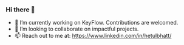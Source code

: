 ### Hi there 👋
- 🔭 I’m currently working on KeyFlow. Contributions are welcomed.
- 👯 I’m looking to collaborate on impactful projects.
- 📫 Reach out to me at: https://www.linkedin.com/in/hetulbhatt/
<!--
**hetulbhatt/hetulbhatt** is a ✨ _special_ ✨ repository because its `README.md` (this file) appears on your GitHub profile.

Here are some ideas to get you started:

- 🔭 I’m currently working on ...
- 🌱 I’m currently learning ...
- 👯 I’m looking to collaborate on ...
- 🤔 I’m looking for help with ...
- 💬 Ask me about ...
- 📫 How to reach me: ...
- 😄 Pronouns: ...
- ⚡ Fun fact: ...
-->


